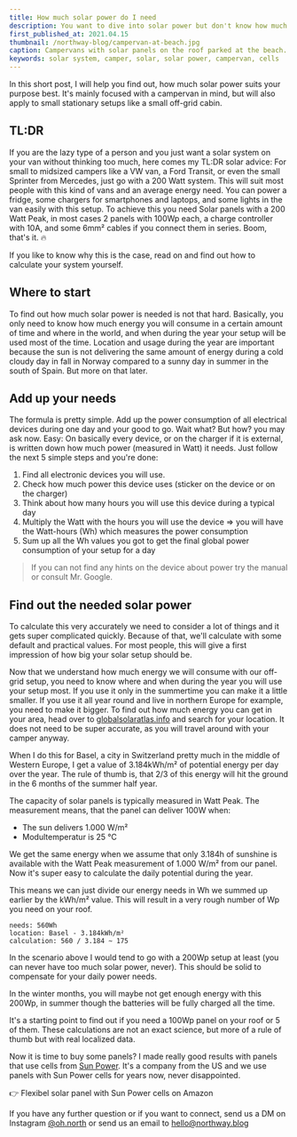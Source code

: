 ```yaml
---
title: How much solar power do I need
description: You want to dive into solar power but don't know how much power you need? I got you covered.
first_published_at: 2021.04.15
thumbnail: /northway-blog/campervan-at-beach.jpg
caption: Campervans with solar panels on the roof parked at the beach.
keywords: solar system, camper, solar, solar power, campervan, cells
---
```


In this short post, I will help you find out, how much solar power suits your purpose best. It's mainly focused with a campervan in mind, but will also apply to small stationary setups like a small off-grid cabin.

## TL:DR

If you are the lazy type of a person and you just want a solar system on your van without thinking too much, here comes my TL:DR solar advice:
For small to midsized campers like a VW van, a Ford Transit, or even the small Sprinter from Mercedes, just go with a 200 Watt system. This will suit most people with this kind of vans and an average energy need. You can power a fridge, some chargers for smartphones and laptops, and some lights in the van easily with this setup.
To achieve this you need Solar panels with a 200 Watt Peak, in most cases 2 panels with 100Wp each, a charge controller with 10A, and some 6mm² cables if you connect them in series. Boom, that's it. 🔥

If you like to know why this is the case, read on and find out how to calculate your system yourself.

## Where to start

To find out how much solar power is needed is not that hard. Basically, you only need to know how much energy you will consume in a certain amount of time and where in the world, and when during the year your setup will be used most of the time. Location and usage during the year are important because the sun is not delivering the same amount of energy during a cold cloudy day in fall in Norway compared to a sunny day in summer in the south of Spain. But more on that later.

## Add up your needs

The formula is pretty simple. Add up the power consumption of all electrical devices during one day and your good to go. Wait what? But how? you may ask now.
Easy: On basically every device, or on the charger if it is external, is written down how much power (measured in Watt) it needs. Just follow the next 5 simple steps and you're done:

1. Find all electronic devices you will use.
2. Check how much power this device uses (sticker on the device or on the charger)
3. Think about how many hours you will use this device during a typical day
4. Multiply the Watt with the hours you will use the device => you will have the Watt-hours (Wh) which measures the power consumption
5. Sum up all the Wh values you got to get the final global power consumption of your setup for a day

> If you can not find any hints on the device about power try the manual or consult Mr. Google.

## Find out the needed solar power

To calculate this very accurately we need to consider a lot of things and it gets super complicated quickly. Because of that, we'll calculate with some default and practical values. For most people, this will give a first impression of how big your solar setup should be.

Now that we understand how much energy we will consume with our off-grid setup, you need to know where and when during the year you will use your setup most. If you use it only in the summertime you can make it a little smaller. If you use it all year round and live in northern Europe for example, you need to make it bigger. To find out how much energy you can get in your area, head over to [globalsolaratlas.info](https://globalsolaratlas.info/) and search for your location. It does not need to be super accurate, as you will travel around with your camper anyway.

When I do this for Basel, a city in Switzerland pretty much in the middle of Western Europe, I get a value of 3.184kWh/m² of potential energy per day over the year. The rule of thumb is, that 2/3 of this energy will hit the ground in the 6 months of the summer half year.

The capacity of solar panels is typically measured in Watt Peak. The measurement means, that the panel can deliver 100W when:

- The sun delivers 1.000 W/m²
- Modultemperatur is 25 °C

We get the same energy when we assume that only 3.184h of sunshine is available with the Watt Peak measurement of 1.000 W/m² from our panel. Now it's super easy to calculate the daily potential during the year.

This means we can just divide our energy needs in Wh we summed up earlier by the kWh/m² value. This will result in a very rough number of Wp you need on your roof.

```text
needs: 560Wh
location: Basel - 3.184kWh/m²
calculation: 560 / 3.184 ~ 175
```

In the scenario above I would tend to go with a 200Wp setup at least (you can never have too much solar power, never). This should be solid to compensate for your daily power needs.

In the winter months, you will maybe not get enough energy with this 200Wp, in summer though the batteries will be fully charged all the time.

It's a starting point to find out if you need a 100Wp panel on your roof or 5 of them. These calculations are not an exact science, but more of a rule of thumb but with real localized data.

Now it is time to buy some panels? I made really good results with panels that use cells from [Sun Power](https://us.sunpower.com/). It's a company from the US and we use panels with Sun Power cells for years now, never disappointed.

<external-link href="https://amzn.to/3mQDXfb" track-goal-id="E0XIAE4E">👉 Flexibel solar panel with Sun Power cells on Amazon</external-link>

If you have any further question or if you want to connect, send us a DM on Instagram [@oh.north](https://www.instagram.com/oh.north/) or send us an email to [hello@northway.blog](mailto:hello@northway.blog)
